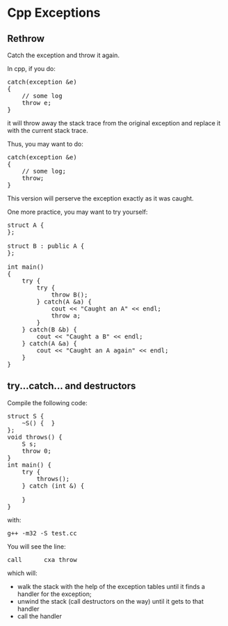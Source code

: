 # Cpp Exceptions

## Rethrow

Catch the exception and throw it again.

In cpp, if you do:

<pre>
catch(exception &e)
{
    // some log 
    throw e;
}
</pre>

it will throw away the stack trace from the original exception and replace it
with the current stack trace.

Thus, you may want to do:
<pre>
catch(exception &e) 
{
    // some log;
    throw;
}
</pre>

This version will perserve the exception exactly as it was caught.

One more practice, you may want to try yourself:

<pre>
struct A {
};

struct B : public A {
};

int main()
{
    try {
        try {
            throw B();
        } catch(A &a) {
            cout &lt;&lt; "Caught an A" &lt;&lt; endl;
            throw a;
        }
    } catch(B &b) {
        cout &lt;&lt; "Caught a B" &lt;&lt; endl;
    } catch(A &a) {
        cout &lt;&lt; "Caught an A again" &lt;&lt; endl;
    }
}
</pre>

## try...catch... and destructors

Compile the following code:

<pre>
struct S {
    ~S() {  }
};
void throws() {
    S s;
    throw 0;
}
int main() {
    try {
        throws();
    } catch (int &) {

    }
}
</pre>

with:

<pre>
g++ -m32 -S test.cc
</pre>

You will see the line:

<pre>
call    __cxa_throw
</pre>

which will:

- walk the stack with the help of the exception tables until it finds a
  handler for the exception;
- unwind the stack (call destructors on the way) until it gets to that handler
- call the handler
